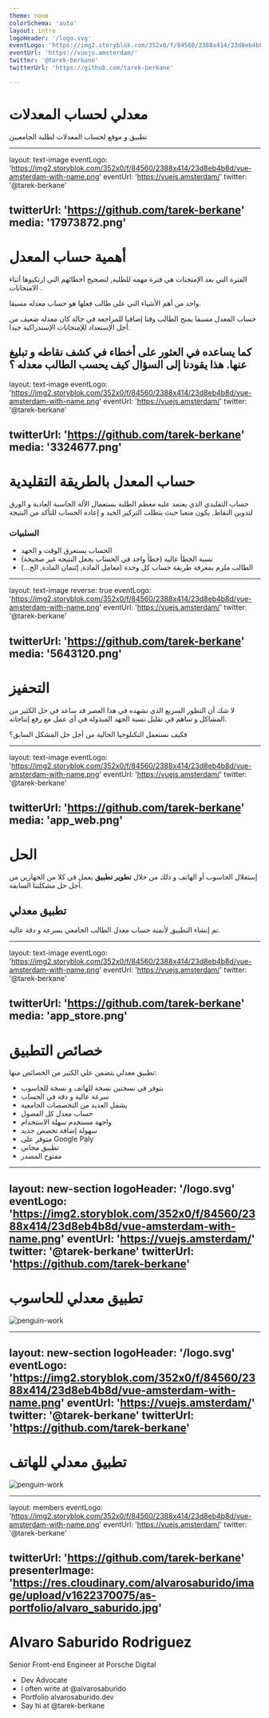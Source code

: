 ```yaml
---
theme: none
colorSchema: 'auto'
layout: intro
logoHeader: '/logo.svg'
eventLogo: 'https://img2.storyblok.com/352x0/f/84560/2388x414/23d8eb4b8d/vue-amsterdam-with-name.png'
eventUrl: 'https://vuejs.amsterdam/'
twitter: '@tarek-berkane'
twitterUrl: 'https://github.com/tarek-berkane'

---
```


# معدلي لحساب المعدلات

 تطبيق و موقع لحساب المعدلات لطلبة الجامعيين


---
layout: text-image
eventLogo: 'https://img2.storyblok.com/352x0/f/84560/2388x414/23d8eb4b8d/vue-amsterdam-with-name.png'
eventUrl: 'https://vuejs.amsterdam/'
twitter: '@tarek-berkane'

twitterUrl: 'https://github.com/tarek-berkane'
media: '17973872.png'
---

# أهمية حساب المعدل 

الفترة التي بعد الإمتحنات هي فترة مهمه للطلبة, لتصحيح أخطائهم التي ارتكبوها أثناء الامتحانات .

 واحد من أهم الأشياء التي على طالب فعلها 
هو حساب معدله مسبقا.

حساب المعدل مسبقا يمنح الطالب وقتا إضافيا للمراجعة في حالة كان معدله ضعيف من أجل الإستعداد للإمتحانات الإستدراكية جيدا.

كما يساعده في العثور على أخطاء في كشف نقاطه و تبليغ عنها.
<span class="text-xl block mt-2 text-gray-800">
**هذا يقودنا إلى السؤال كيف يحسب الطالب معدله ؟**
</span>
---
layout: text-image
eventLogo: 'https://img2.storyblok.com/352x0/f/84560/2388x414/23d8eb4b8d/vue-amsterdam-with-name.png'
eventUrl: 'https://vuejs.amsterdam/'
twitter: '@tarek-berkane'

twitterUrl: 'https://github.com/tarek-berkane'
media: '3324677.png'
---

# حساب المعدل بالطريقة التقليدية

حساب التقليدي الذي يعتمد عليه معظم الطلبة بستعمال الألة الحاسبة العادية و الورق لتدوين النقاط, يكون متعبا حيث يتطلب التركيز الجيد و إعاده الحساب للتأكد من النتيجة
### السلبيات 
- الحساب يستغرق الوقت و الجهد
- نسبة الخطأ عالية (خطأ واحد في الحساب يجعل النتيجة غير صحيحة)
- الطالب ملزم بمعرفة طريقة حساب كل وحدة (معامل المادة, إئتمان المادة, الخ...)
---
layout: text-image
reverse: true
eventLogo: 'https://img2.storyblok.com/352x0/f/84560/2388x414/23d8eb4b8d/vue-amsterdam-with-name.png'
eventUrl: 'https://vuejs.amsterdam/'
twitter: '@tarek-berkane'

twitterUrl: 'https://github.com/tarek-berkane'
media: '5643120.png'
---
# التحفيز
لا شك أن التطور السريع الذي نشهده في هذا العصر قد ساعد في حل الكثير من المشاكل و ساهم في تقليل نسبة الجهد المبذولة في أي 
عمل مع رفع إنتاجاته.

فكيف نستعمل التكنلوجيا الحالية من أجل حل المشكل السابق؟

---
layout: text-image
eventLogo: 'https://img2.storyblok.com/352x0/f/84560/2388x414/23d8eb4b8d/vue-amsterdam-with-name.png'
eventUrl: 'https://vuejs.amsterdam/'
twitter: '@tarek-berkane'

twitterUrl: 'https://github.com/tarek-berkane'
media: 'app_web.png'
---

# الحل 

إستغلال الحاسوب أو الهاتف و ذلك من خلال **تطوير تطبيق** يعمل في كلا من الجهازين من أجل حل مشكلتنا السابقة.

## تطبيق معدلي
تم إنشاء التطبيق لأتمتة حساب معدل الطالب الجامعي بسرعة و دقة عالية.

---
layout: text-image
eventLogo: 'https://img2.storyblok.com/352x0/f/84560/2388x414/23d8eb4b8d/vue-amsterdam-with-name.png'
eventUrl: 'https://vuejs.amsterdam/'
twitter: '@tarek-berkane'

twitterUrl: 'https://github.com/tarek-berkane'
media: 'app_store.png'
---

# خصائص التطبيق  
تطبيق معدلي يتضمن علي الكثير من الخصائص منها:
- يتوفر في نسختين نسخة للهاتف و نسخة للحاسوب
- سرعة عالية و دقة في الحساب
- يشمل العديد من التخصصات الجامعية
- حساب معدل كل الفصول
- واجهة مستخدم سهلة الاستخدام 
- سهولة إضافة تخصص جديد
- متوفر على Google Paly
- تطبيق مجاني
- مفتوح المصدر 

---
layout: new-section
logoHeader: '/logo.svg'
eventLogo: 'https://img2.storyblok.com/352x0/f/84560/2388x414/23d8eb4b8d/vue-amsterdam-with-name.png'
eventUrl: 'https://vuejs.amsterdam/'
twitter: '@tarek-berkane'
twitterUrl: 'https://github.com/tarek-berkane'
---

# تطبيق معدلي للحاسوب

![penguin-work](moadaly_web_frame.png)

---
layout: new-section
logoHeader: '/logo.svg'
eventLogo: 'https://img2.storyblok.com/352x0/f/84560/2388x414/23d8eb4b8d/vue-amsterdam-with-name.png'
eventUrl: 'https://vuejs.amsterdam/'
twitter: '@tarek-berkane'
twitterUrl: 'https://github.com/tarek-berkane'
---

# تطبيق معدلي للهاتف

![penguin-work](app.png)

---
layout: members
eventLogo: 'https://img2.storyblok.com/352x0/f/84560/2388x414/23d8eb4b8d/vue-amsterdam-with-name.png'
eventUrl: 'https://vuejs.amsterdam/'
twitter: '@tarek-berkane'

twitterUrl: 'https://github.com/tarek-berkane'
presenterImage: 'https://res.cloudinary.com/alvarosaburido/image/upload/v1622370075/as-portfolio/alvaro_saburido.jpg'
---

# Alvaro Saburido Rodriguez

Senior Front-end Engineer at <fancy-link  href="https://bcn.porsche.digital/en/" favicon="https://www.google.com/s2/favicons?domain=porsche.com" >Porsche Digital</fancy-link>

- Dev Advocate
- I often write at <fancy-link href="https://dev.to/alvarosaburido">@alvarosaburido</fancy-link>
- Portfolio <fancy-link href="https://alvarosaburido.dev">alvarosaburido.dev</fancy-link>
- Say hi at <fancy-link href="https://twitter.com/alvaro_code">@tarek-berkane</fancy-link>


